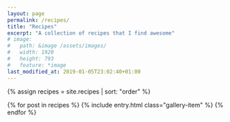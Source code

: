 ```yaml
---
layout: page
permalink: /recipes/
title: "Recipes"
excerpt: "A collection of recipes that I find awesome"
# image:
#   path: &image /assets/images/
#   width: 1920
#   height: 793
#   feature: *image
last_modified_at: 2019-01-05T23:02:40+01:00
---
```


{% assign recipes = site.recipes |  sort: "order" %}

<div class="gallery">
  {% for post in recipes %}
    {% include entry.html class="gallery-item" %}
  {% endfor %}
</div>
